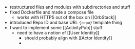 * restructured files and modules with subdirectories and stuff
* fixed Dockerfile and made a compose file
	* works with HTTPS out of the box on [[OrbStack]]
* introduced Repo ID and base URL `{repo}` template thing
* I want to implement some [[ActivityPub]] stuff
	* need to have a notion of [[User Identity]]
		* should probably align with [[Actor Identity]]
		* 